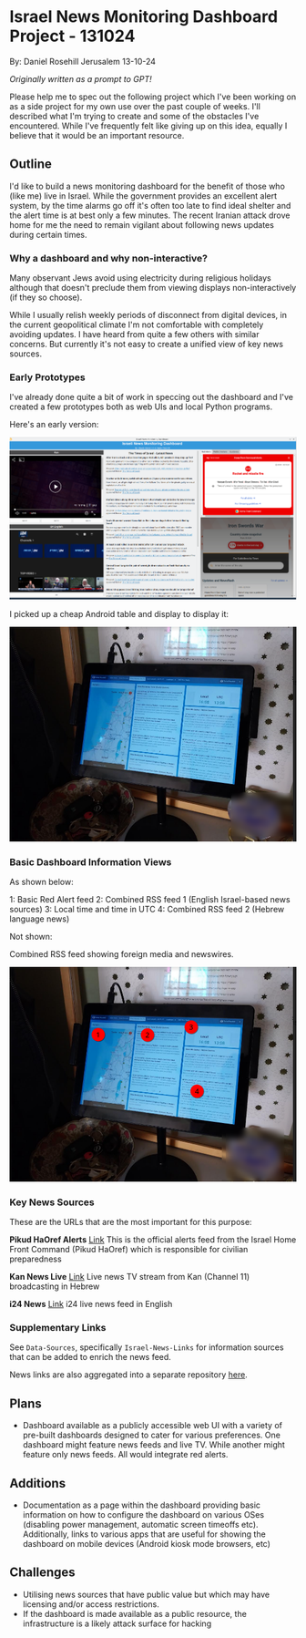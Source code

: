 # Israel News Monitoring Dashboard Project - 131024

By: Daniel Rosehill
Jerusalem
13-10-24

*Originally written as a prompt to GPT!*

Please help me to spec out the following project which I've been working on as a side project for my own use over the past couple of weeks. I'll described what I'm trying to create and some of the obstacles I've encountered. While I've frequently felt like giving up on this idea, equally I believe that it would be an important resource.

## Outline

I'd like to build a news monitoring dashboard for the benefit of those who (like me) live in Israel. While the government provides an excellent alert system, by the time alarms go off it's often too late to find ideal shelter and the alert time is at best only a few minutes. The recent Iranian attack drove home for me the need to remain vigilant about following news updates during certain times.

### Why a dashboard and why non-interactive?

Many observant Jews avoid using electricity during religious holidays although that doesn't preclude them from viewing displays non-interactively (if they so choose).

While I usually relish weekly periods of disconnect from digital devices, in the current geopolitical climate I'm not comfortable with completely avoiding updates. I have heard from quite a few others with similar concerns. But currently it's not easy to create a unified view of key news sources.

### Early Prototypes

I've already done quite a bit of work in speccing out the dashboard and I've created a few prototypes both as web UIs and local Python programs. 

Here's an early version:

![alt text](../Screenshots/1.png)

I picked up a cheap Android table and display to display it:

![alt text](../Screenshots/3.png)

### Basic Dashboard Information Views

As shown below:

1: Basic Red Alert feed
2: Combined RSS feed 1 (English Israel-based news sources)
3: Local time and time in UTC
4: Combined RSS feed 2 (Hebrew language news)

Not shown:

Combined RSS feed showing foreign media and newswires.

![alt text](../Screenshots/2.png)


### Key News Sources

These are the URLs that are the most important for this purpose:

**Pikud HaOref Alerts**
[Link](https://www.oref.org.il/eng/alerts-history)
This is the official alerts feed from the Israel Home Front Command (Pikud HaOref) which is responsible for civilian preparedness

**Kan News Live**
[Link](https://www.kan.org.il/live/)
Live news TV stream from Kan (Channel 11) broadcasting in Hebrew

**i24 News**
[Link](https://video.i24news.tv/live/brightcove/en)
i24 live news feed in English

### Supplementary Links

See `Data-Sources`, specifically `Israel-News-Links` for information sources that can be added to enrich the news feed.

News links are also aggregated into a separate repository [here](https://github.com/danielrosehill/Israeli-News-Links).

## Plans

- Dashboard available as a publicly accessible web UI with a variety of pre-built dashboards designed to cater for various preferences. One dashboard might feature news feeds and live TV. While another might feature only news feeds. All would integrate red alerts. 

## Additions

- Documentation as a page within the dashboard providing basic information on how to configure the dashboard on various OSes (disabling power management, automatic screen timeoffs etc). Additionally, links to various apps that are useful for showing the dashboard on mobile devices (Android kiosk mode browsers, etc)

## Challenges

- Utilising news sources that have public value but which may have licensing and/or access restrictions.
- If the dashboard is made available as a public resource, the infrastructure is a likely attack surface for hacking


